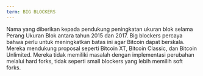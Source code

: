 ```yaml
---
term: BIG BLOCKERS
---
```


Nama yang diberikan kepada pendukung peningkatan ukuran blok selama Perang Ukuran Blok antara tahun 2015 dan 2017. Big blockers percaya bahwa perlu untuk meningkatkan batas ini agar Bitcoin dapat berskala. Mereka mendukung proposal seperti Bitcoin XT, Bitcoin Classic, dan Bitcoin Unlimited. Mereka tidak memiliki masalah dengan implementasi perubahan melalui hard forks, tidak seperti small blockers yang lebih memilih soft forks.